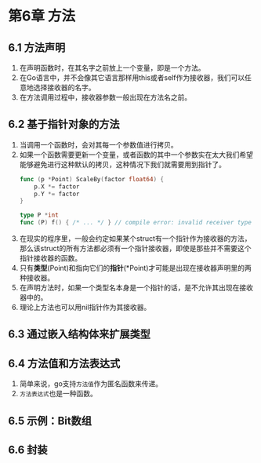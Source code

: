 # 第6章 方法

## 6.1 方法声明
1. 在声明函数时，在其名字之前放上一个变量，即是一个方法。
2. 在Go语言中，并不会像其它语言那样用this或者self作为接收器，我们可以任意地选择接收器的名字。
3. 在方法调用过程中，接收器参数一般出现在方法名之前。

## 6.2 基于指针对象的方法
1. 当调用一个函数时，会对其每一个参数值进行拷贝。
2. 如果一个函数需要更新一个变量，或者函数的其中一个参数实在太大我们希望能够避免进行这种默认的拷贝，这种情况下我们就需要用到指针了。
   ```go
   func (p *Point) ScaleBy(factor float64) {
       p.X *= factor
       p.Y *= factor
   }
   
   type P *int
   func (P) f() { /* ... */ } // compile error: invalid receiver type
   ```
3. 在现实的程序里，一般会约定如果某个struct有一个指针作为接收器的方法，那么该struct的所有方法都必须有一个指针接收器，即使是那些并不需要这个指针接收器的函数。
4. 只有**类型**(Point)和指向它们的**指针**(*Point)才可能是出现在接收器声明里的两种接收器。
5. 在声明方法时，如果一个类型名本身是一个指针的话，是不允许其出现在接收器中的。
6. 理论上方法也可以用nil指针作为其接收器。

## 6.3 通过嵌入结构体来扩展类型

## 6.4 方法值和方法表达式
1. 简单来说，go支持`方法值`作为匿名函数来传递。
2. `方法表达式`也是一种函数。

## 6.5 示例：Bit数组

## 6.6 封装

